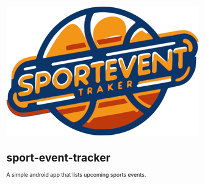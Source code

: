 ![Logo image](./logo.svg)
# sport-event-tracker
A simple android app that lists upcoming sports events.
